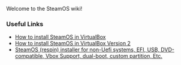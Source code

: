 Welcome to the SteamOS wiki!

### Useful Links
* [How to install SteamOS in VirtualBox](http://www.extremetech.com/gaming/172890-how-to-install-steamos-in-virtualbox)
* [How to install SteamOS in VirtualBox Version 2](http://steamcommunity.com/sharedfiles/filedetails/?id=204085700)
* [SteamOS (respin) installer for non-Uefi systems, EFI, USB, DVD-compatible, Vbox Support, dual-boot, custom partition, Etc. ](http://directhex.github.io/steamos-installer/)